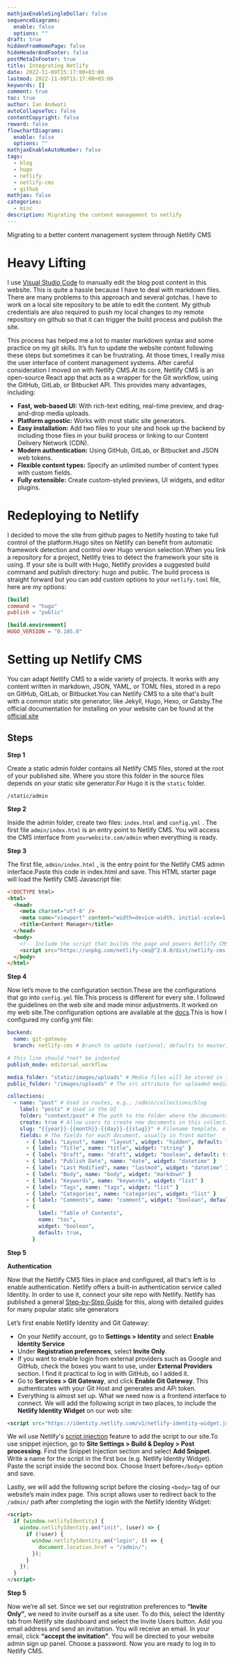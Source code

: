 ```yaml
---
mathjaxEnableSingleDollar: false
sequenceDiagrams:
  enable: false
  options: ""
draft: true
hiddenFromHomePage: false
hideHeaderAndFooter: false
postMetaInFooter: true
title: Integrating Netlify
date: 2022-11-09T15:17:00+03:00
lastmod: 2022-11-09T15:17:00+03:00
keywords: []
comment: true
toc: true
author: Ian Andwati
autoCollapseToc: false
contentCopyright: false
reward: false
flowchartDiagrams:
  enable: false
  options: ""
mathjaxEnableAutoNumber: false
tags:
  - blog
  - hugo
  - netlify
  - netlify-cms
  - github
mathjax: false
categories:
  - misc
description: Migrating the content management to netlify
---
```


Migrating to a better content management system through Netlify CMS

<!--more-->

# Heavy Lifting

I use [Visual Studio Code](https://code.visualstudio.com/) to manually edit the blog post content in this website. This is quite a hassle because I have to deal with
markdown files. There are many problems to this approach and several gotchas. I have to work on a local site repository to be able to edit the content. My github credentials are also required to push my local changes to my remote repository on github so that it can trigger the build process and publish the site.

This process has helped me a lot to master markdown syntax and some practice on my git skills. It’s fun to update the website content following these steps but sometimes it can be frustrating. At those times, I really miss the user interface of content management systems. After careful consideration I moved on with Netlify CMS.At its core, Netlify CMS is an open-source React app that acts as a wrapper for the Git workflow, using the GitHub, GitLab, or Bitbucket API. This provides many advantages, including:

- **Fast, web-based UI:** With rich-text editing, real-time preview, and drag-and-drop media uploads.
- **Platform agnostic:** Works with most static site generators.
- **Easy installation:** Add two files to your site and hook up the backend by including those files in your build process or linking to our Content Delivery Network (CDN).
- **Modern authentication:** Using GitHub, GitLab, or Bitbucket and JSON web tokens.
- **Flexible content types:** Specify an unlimited number of content types with custom fields.
- **Fully extensible:** Create custom-styled previews, UI widgets, and editor plugins.

# Redeploying to Netlify

I decided to move the site from github pages to Netlify hosting to take full control of the platform.Hugo sites on Netlify can benefit from automatic framework detection and control over Hugo version selection.When you link a repository for a project, Netlify tries to detect the framework your site is using. If your site is built with Hugo, Netlify provides a suggested build command and publish directory: hugo and public. The build process is straight forward but you can add custom options to your `netlify.toml` file, here are my options:

```toml
[build]
command = "hugo"
publish = "public"

[build.environment]
HUGO_VERSION = "0.105.0"
```

# Setting up Netlify CMS

You can adapt Netlify CMS to a wide variety of projects. It works with any content written in markdown, JSON, YAML, or TOML files, stored in a repo on GitHub, GitLab, or Bitbucket.You can Netlify CMS to a site that's built with a common static site generator, like Jekyll, Hugo, Hexo, or Gatsby.The official documentation for installing on your website can be found at the [official site](https://www.netlifycms.org/docs/intro/)

## Steps

**Step 1**

Create a static admin folder contains all Netlify CMS files, stored at the root of your published site. Where you store this folder in the source files depends on your static site generator.For Hugo it is the `static` folder.

`/static/admin`

**Step 2**

Inside the admin folder, create two files: `index.html` and `config.yml` . The first file `admin/index.html` is an entry point to Netlify CMS. You will access the CMS interface from `yourwebsite.com/admin` when everything is ready.

**Step 3**

The first file, `admin/index.html` , is the entry point for the Netlify CMS admin interface.Paste this code in index.html and save. This HTML starter page will load the Netlify CMS Javascript file:

```html
<!DOCTYPE html>
<html>
  <head>
    <meta charset="utf-8" />
    <meta name="viewport" content="width=device-width, initial-scale=1.0" />
    <title>Content Manager</title>
  </head>
  <body>
    <!-- Include the script that builds the page and powers Netlify CMS -->
    <script src="https://unpkg.com/netlify-cms@^2.0.0/dist/netlify-cms.js"></script>
  </body>
</html>
```

**Step 4**

Now let’s move to the configuration section.These are the configurations that go into `config.yml` file.This process is different for every site. I followed the guidelines on the web site and made minor adjustments. It worked on my web site.The configuration options are available at the [docs](<https://www.netlifycms.org/docs/add-to-your-site/#:~:text=%2C%20MyTemplate)-,Configuration,-Configuration%20is%20different>).This is how I configured my config.yml file:

```yaml
backend:
  name: git-gateway
  branch: netlify-cms # Branch to update (optional; defaults to master)

# This line should *not* be indented
publish_mode: editorial_workflow

media_folder: "static/images/uploads" # Media files will be stored in the repo under static/images/uploads
public_folder: "/images/uploads" # The src attribute for uploaded media will begin with /images/uploads

collections:
  - name: "post" # Used in routes, e.g., /admin/collections/blog
    label: "posts" # Used in the UI
    folder: "content/post" # The path to the folder where the documents are stored
    create: true # Allow users to create new documents in this collection
    slug: "{{year}}-{{month}}-{{day}}-{{slug}}" # Filename template, e.g., YYYY-MM-DD-title.md
    fields: # The fields for each document, usually in front matter
      - { label: "Layout", name: "layout", widget: "hidden", default: "blog" }
      - { label: "Title", name: "title", widget: "string" }
      - { label: "Draft", name: "draft", widget: "boolean", default: true }
      - { label: "Publish Date", name: "date", widget: "datetime" }
      - { label: "Last Modified", name: "lastmod", widget: "datetime" }
      - { label: "Body", name: "body", widget: "markdown" }
      - { label: "Keywords", name: "keywords", widget: "list" }
      - { label: "Tags", name: "tags", widget: "list" }
      - { label: "Categories", name: "categories", widget: "list" }
      - { label: "Comments", name: "comment", widget: "boolean", default: true }
      - {
          label: "Table of Contents",
          name: "toc",
          widget: "boolean",
          default: true,
        }
```

**Step 5**

**Authentication**

Now that the Netlify CMS files in place and configured, all that's left is to enable authentication.
Netlify offers a built-in authentication service called Identity. In order to use it, connect your site repo with Netlify. Netlify has published a general [Step-by-Step Guide](https://www.netlify.com/blog/2016/10/27/a-step-by-step-guide-deploying-a-static-site-or-single-page-app/) for this, along with detailed guides for many popular static site generators

Let’s first enable Netlify Identity and Git Gateway:

- On your Netlify account, go to **Settings > Identity** and select **Enable Identity Service**
- Under **Registration preferences**, select **Invite Only**.
- If you want to enable login from external providers such as Google and GitHub, check the boxes you want to use, under **External Providers** section. I find it practical to log in with GitHub, so I added it.
- Go to **Services > Git Gateway**, and click **Enable Git Gateway**. This authenticates with your Git Host and generates and APi token.
- Everything is almost set up. What we need now is a frontend interface to connect. We will add the following script in two places, to include the **Netlify Identity Widget** on our web site:

```html
<script src="https://identity.netlify.com/v1/netlify-identity-widget.js"></script>
```

We wil use Netlify's [script injection](https://docs.netlify.com/site-deploys/post-processing/snippet-injection/) feature to add the script to our site.To use snippet injection, go to **Site Settings > Build & Deploy > Post processing**. Find the Snippet Injection section and select **Add Snippet**. Write a name for the script in the first box (e.g. Netlify Identity Widget). Paste the script inside the second box. Choose Insert before`</body>` option and save.

Lastly, we will add the following script before the closing `<body>` tag of our website’s main index page. This script allows user to redirect back to the `/admin/` path after completing the login with the Netlify Identity Widget:

```html
<script>
  if (window.netlifyIdentity) {
    window.netlifyIdentity.on("init", (user) => {
      if (!user) {
        window.netlifyIdentity.on("login", () => {
          document.location.href = "/admin/";
        });
      }
    });
  }
</script>
```

**Step 5**

Now we’re all set. Since we set our registration preferences to **“Invite Only”**, we need to invite ourself as a site user. To do this, select the Identity tab from Netlify site dashboard and select the Invite Users button. Add you email address and send an invitation. You will receive an email. In your email, click **“accept the invitation”**. You will be directed to your website admin sign up panel. Choose a password. Now you are ready to log in to Netlify CMS.
